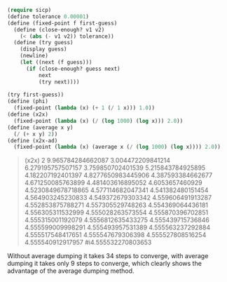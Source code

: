 ```lisp
(require sicp)
(define tolerance 0.00001)
(define (fixed-point f first-guess)
  (define (close-enough? v1 v2)
    (< (abs (- v1 v2)) tolerance))
  (define (try guess)
    (display guess)
    (newline)
    (let ((next (f guess)))
      (if (close-enough? guess next)
          next
          (try next))))
 
(try first-guess))
(define (phi)
  (fixed-point (lambda (x) (+ 1 (/ 1 x))) 1.0))
(define (x2x)
  (fixed-point (lambda (x) (/ (log 1000) (log x))) 2.0))
(define (average x y)
  (/ (+ x y) 2))
(define (x2x-ad)
  (fixed-point (lambda (x) (average x (/ (log 1000) (log x)))) 2.0))
```

> (x2x)
2
9.965784284662087
3.004472209841214
6.279195757507157
3.759850702401539
5.215843784925895
4.182207192401397
4.8277650983445906
4.387593384662677
4.671250085763899
4.481403616895052
4.6053657460929
4.5230849678718865
4.577114682047341
4.541382480151454
4.564903245230833
4.549372679303342
4.559606491913287
4.552853875788271
4.557305529748263
4.554369064436181
4.556305311532999
4.555028263573554
4.555870396702851
4.555315001192079
4.5556812635433275
4.555439715736846
4.555599009998291
4.555493957531389
4.555563237292884
4.555517548417651
4.555547679306398
4.555527808516254
4.555540912917957
#i4.555532270803653

Without average dumping it takes 34 steps to converge, with average dumping it takes only 9 steps to converge,
which clearly shows the advantage of the average dumping method. 

